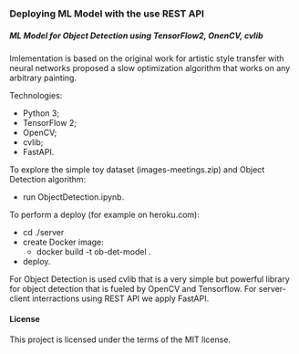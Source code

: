 ### Deploying ML Model with the use REST API
##### ML Model for Object Detection using TensorFlow2, OnenCV, cvlib

Imlementation is based on the original work for artistic style transfer with neural networks proposed a slow optimization algorithm that works on any arbitrary painting.

Technologies:
- Python 3;
- TensorFlow 2;
- OpenCV;
- cvlib;
- FastAPI.

To explore the simple toy dataset (images-meetings.zip) and Object Detection algorithm:
- run ObjectDetection.ipynb.

To perform a deploy (for example on heroku.com):
- cd ./server
- create Docker image:
   - docker build -t ob-det-model .
- deploy.

For Object Detection is used cvlib that is a very simple but powerful library for object detection that is fueled by OpenCV and Tensorflow.
For server-client interractions using REST API we apply FastAPI.

#### License

This project is licensed under the terms of the MIT license.